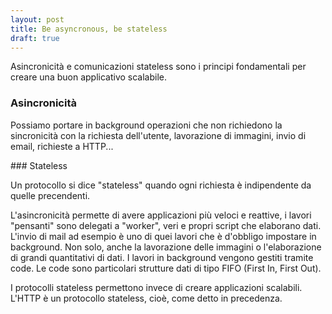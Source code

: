 ```yaml
---
layout: post
title: Be asyncronous, be stateless
draft: true
---
```

Asincronicità e comunicazioni stateless sono i principi fondamentali per creare una buon applicativo scalabile.

### Asincronicità

Possiamo portare in background operazioni che non richiedono la sincronicità con la richiesta dell'utente, lavorazione di immagini, invio di email, richieste a HTTP...

### Stateless

Un protocollo si dice "stateless" quando ogni richiesta è indipendente da quelle precendenti.

L'asincronicità permette di avere applicazioni più veloci e reattive, i lavori "pensanti" sono delegati a "worker", veri e propri script che elaborano dati. L'invio di mail ad esempio è uno di quei lavori che è d'obbligo impostare in background. Non solo, anche la lavorazione delle immagini o l'elaborazione di grandi quantitativi di dati.
I lavori in background vengono gestiti tramite code. Le code sono particolari strutture dati di tipo FIFO (First In, First Out).

I protocolli stateless permettono invece di creare applicazioni scalabili. L'HTTP è un protocollo stateless, cioè, come detto in precedenza.
